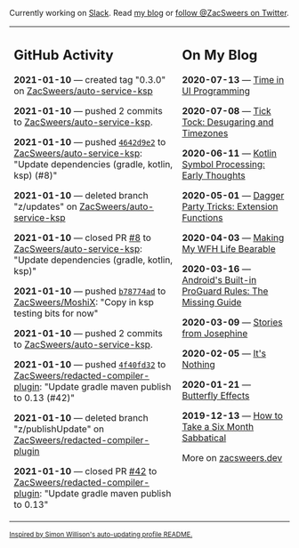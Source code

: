 Currently working on [Slack](https://slack.com/). Read [my blog](https://zacsweers.dev/) or [follow @ZacSweers on Twitter](https://twitter.com/ZacSweers).

<table><tr><td valign="top" width="60%">

## GitHub Activity
<!-- githubActivity starts -->
**2021-01-10** — created tag "0.3.0" on [ZacSweers/auto-service-ksp](https://api.github.com/repos/ZacSweers/auto-service-ksp)

**2021-01-10** — pushed 2 commits to [ZacSweers/auto-service-ksp](https://api.github.com/repos/ZacSweers/auto-service-ksp).

**2021-01-10** — pushed [`4642d9e2`](https://github.com/ZacSweers/auto-service-ksp/commit/4642d9e20d01474f00af023fc7fd5a8e38b87bc7) to [ZacSweers/auto-service-ksp](https://api.github.com/repos/ZacSweers/auto-service-ksp): "Update dependencies (gradle, kotlin, ksp) (#8)"

**2021-01-10** — deleted branch "z/updates" on [ZacSweers/auto-service-ksp](https://api.github.com/repos/ZacSweers/auto-service-ksp)

**2021-01-10** — closed PR [#8](https://api.github.com/repos/ZacSweers/auto-service-ksp/pulls/8) to [ZacSweers/auto-service-ksp](https://api.github.com/repos/ZacSweers/auto-service-ksp): "Update dependencies (gradle, kotlin, ksp)"

**2021-01-10** — pushed [`b78774ad`](https://github.com/ZacSweers/MoshiX/commit/b78774adc93226e2cdb66fe49fc55399fb0e2541) to [ZacSweers/MoshiX](https://api.github.com/repos/ZacSweers/MoshiX): "Copy in ksp testing bits for now"

**2021-01-10** — pushed 2 commits to [ZacSweers/auto-service-ksp](https://api.github.com/repos/ZacSweers/auto-service-ksp).

**2021-01-10** — pushed [`4f40fd32`](https://github.com/ZacSweers/redacted-compiler-plugin/commit/4f40fd32f2e15505e41d33e100d71ea37bcd8e02) to [ZacSweers/redacted-compiler-plugin](https://api.github.com/repos/ZacSweers/redacted-compiler-plugin): "Update gradle maven publish to 0.13 (#42)"

**2021-01-10** — deleted branch "z/publishUpdate" on [ZacSweers/redacted-compiler-plugin](https://api.github.com/repos/ZacSweers/redacted-compiler-plugin)

**2021-01-10** — closed PR [#42](https://api.github.com/repos/ZacSweers/redacted-compiler-plugin/pulls/42) to [ZacSweers/redacted-compiler-plugin](https://api.github.com/repos/ZacSweers/redacted-compiler-plugin): "Update gradle maven publish to 0.13"
<!-- githubActivity ends -->
</td><td valign="top" width="40%">

## On My Blog
<!-- blog starts -->
**2020-07-13** — [Time in UI Programming](https://www.zacsweers.dev/time-in-ui/)

**2020-07-08** — [Tick Tock: Desugaring and Timezones](https://www.zacsweers.dev/ticktock-desugaring-timezones/)

**2020-06-11** — [Kotlin Symbol Processing: Early Thoughts](https://www.zacsweers.dev/kotlin-symbol-processor-early-thoughts/)

**2020-05-01** — [Dagger Party Tricks: Extension Functions](https://www.zacsweers.dev/dagger-party-tricks-extension-functions/)

**2020-04-03** — [Making My WFH Life Bearable](https://www.zacsweers.dev/making-wfh-life-bearable/)

**2020-03-16** — [Android's Built-in ProGuard Rules: The Missing Guide](https://www.zacsweers.dev/android-proguard-rules/)

**2020-03-09** — [Stories from Josephine](https://www.zacsweers.dev/stories-from-josephine/)

**2020-02-05** — [It's Nothing](https://www.zacsweers.dev/its-nothing/)

**2020-01-21** — [Butterfly Effects](https://www.zacsweers.dev/butterfly-effects/)

**2019-12-13** — [How to Take a Six Month Sabbatical](https://www.zacsweers.dev/how-to-take-a-six-month-sabbatical/)
<!-- blog ends -->
More on [zacsweers.dev](https://zacsweers.dev/)
</td></tr></table>

<sub><a href="https://simonwillison.net/2020/Jul/10/self-updating-profile-readme/">Inspired by Simon Willison's auto-updating profile README.</a></sub>